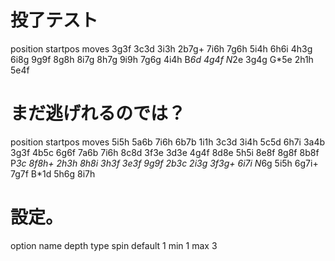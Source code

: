# 投了テスト
position startpos moves 3g3f 3c3d 3i3h 2b7g+ 7i6h 7g6h 5i4h 6h6i 4h3g 6i8g 9g9f 8g8h 8i7g 8h7g 9i9h 7g6g 4i4h B*6d 4g4f N*2e 3g4g G*5e 2h1h 5e4f

# まだ逃げれるのでは？
position startpos moves 5i5h 5a6b 7i6h 6b7b 1i1h 3c3d 3i4h 5c5d 6h7i 3a4b 3g3f 4b5c 6g6f 7a6b 7i6h 8c8d 3f3e 3d3e 4g4f 8d8e 5h5i 8e8f 8g8f 8b8f P*3c 8f8h+ 2h3h 8h8i 3h3f 3e3f 9g9f 2b3c 2i3g 3f3g+ 6i7i N*6g 5i5h 6g7i+ 7g7f B*1d 5h6g 8i7h

# 設定。
option name depth type spin default 1 min 1 max 3
